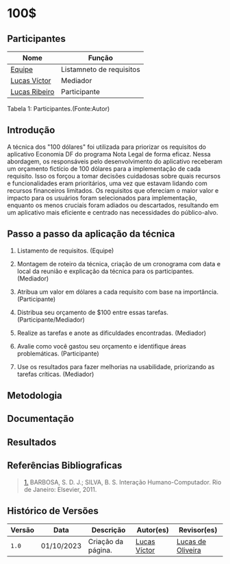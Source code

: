 # 100$

## Participantes
|Nome|Função|
|-------------------------------------------------|--------------|
|[Equipe](https://github.com/Requisitos-de-Software/2023.2-Economia-DF#equipe)| Listamneto de requisitos|
|[Lucas Víctor ](https://github.com/Lucas13032003)| Mediador|
| [Lucas Ribeiro](https://github.com/lucassouzs)| Participante|

<p>Tabela 1: Participantes.(Fonte:Autor)</p>

## Introdução
A técnica dos "100 dólares" foi utilizada para priorizar os requisitos do aplicativo Economia DF do programa Nota Legal de forma eficaz. Nessa abordagem, os responsáveis pelo desenvolvimento do aplicativo receberam um orçamento fictício de 100 dólares para a implementação de cada requisito. Isso os forçou a tomar decisões cuidadosas sobre quais recursos e funcionalidades eram prioritários, uma vez que estavam lidando com recursos financeiros limitados. Os requisitos que ofereciam o maior valor e impacto para os usuários foram selecionados para implementação, enquanto os menos cruciais foram adiados ou descartados, resultando em um aplicativo mais eficiente e centrado nas necessidades do público-alvo.

## Passo a passo da aplicação da técnica 
1. Listamento de requisitos. (Equipe)

2. Montagem de roteiro da técnica, criação de um cronograma com data e local da reunião e explicação da técnica para os participantes. (Mediador)
  
3. Atribua um valor em dólares a cada requisito com base na importância.(Participante)

4. Distribua seu orçamento de $100 entre essas tarefas. (Participante/Mediador)

5. Realize as tarefas e anote as dificuldades encontradas. (Mediador)

6. Avalie como você gastou seu orçamento e identifique áreas problemáticas. (Participante)

7. Use os resultados para fazer melhorias na usabilidade, priorizando as tarefas críticas. (Mediador)

## Metodologia

## Documentação

## Resultados

## Referências Bibliograficas
> <a id="QT1" href="#anchor_1">1.</a> BARBOSA, S. D. J.; SILVA, B. S. Interação Humano-Computador. Rio de Janeiro: Elsevier, 2011.
> <br/>



## Histórico de Versões

| Versão | Data       | Descrição                                 | Autor(es)                                                                                           | Revisor(es)                                      |
| ------ | ---------- | ----------------------------------------- | --------------------------------------------------------------------------------------------------- | --------------------- |
| `1.0`  | 01/10/2023 | Criação da página.                        | [Lucas Víctor ](https://github.com/Lucas13032003) | [Lucas de Oliveira ](https://github.com/LucasOliveiraDiasMarquesFerreira)|
